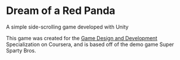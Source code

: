 # Dream of a Red Panda
A simple side-scrolling game developed with Unity

This game was created for the [Game Design and Development](https://www.coursera.org/specializations/game-development) Specialization on Coursera, and is based off of the demo game Super Sparty Bros.
